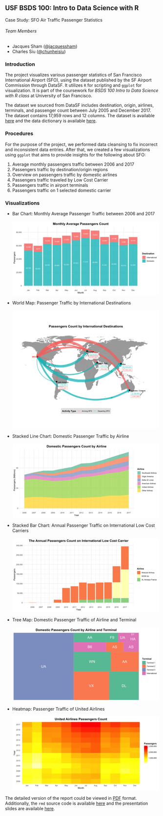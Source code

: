 ## USF BSDS 100: Intro to Data Science with R
Case Study: SFO Air Traffic Passenger Statistics

###### Team Members
* Jacques Sham ([@jacquessham](https://github.com/jacquessham))
* Charles Siu ([@chunheisiu](https://github.com/chunheisiu))

### Introduction
The project visualizes various passenger statistics of San Francisco International Airport (SFO), using the dataset published by the SF Airport Commission through DataSF. It utilizes `R` for scripting and `ggplot` for visualization. It is part of the coursework for *BSDS 100 Intro to Data Science with R class* at University of San Francisco.

The dataset we sourced from DataSF includes destination, origin, airlines, terminals, and passenger count between July 2005 and December 2017. The dataset contains 17,959 rows and 12 columns. The dataset is available [here](https://data.sfgov.org/Transportation/Air-Traffic-Passenger-Statistics/rkru-6vcg) and the data dictionary is available [here](DataSF_Data_Dictionary_for_Air_Traffic_Passenger_Statistics.pdf).

### Procedures
For the purpose of the project, we performed data cleansing to fix incorrect and inconsistent data entries. After that, we created a few visualizations using `ggplot` that aims to provide insights for the following about SFO:

1. Average monthly passengers traffic between 2006 and 2017
2. Passengers traffic by destination/origin regions
3. Overview on passengers traffic by domestic airlines
4. Passengers traffic traveled by Low Cost Carrier
5. Passengers traffic in airport terminals
6. Passengers traffic on 1 selected domestic carrier

### Visualizations
- Bar Chart: Monthly Average Passenger Traffic between 2006 and 2017<br><br>
![Screenshot](image/01.png)

- World Map: Passenger Traffic by International Destinations<br><br>
![Screenshot](image/02.png)

- Stacked Line Chart: Domestic Passenger Traffic by Airline<br><br>
![Screenshot](image/03.png)

- Stacked Bar Chart: Annual Passenger Traffic on International Low Cost Carriers<br><br>
![Screenshot](image/04.png)

- Tree Map: Domestic Passenger Traffic of Airline and Terminal<br><br>
![Screenshot](image/05.png)

- Heatmap: Passenger Traffic of United Airlines<br><br>
![Screenshot](image/06.png)

The detailed version of the report could be viewed in [PDF](CaseStudy.pdf) format. Additionally, the `rmd` source code is available [here](CaseStudy.Rmd) and the presentation slides are available [here](CaseStudy_Sham_Siu.pdf).
